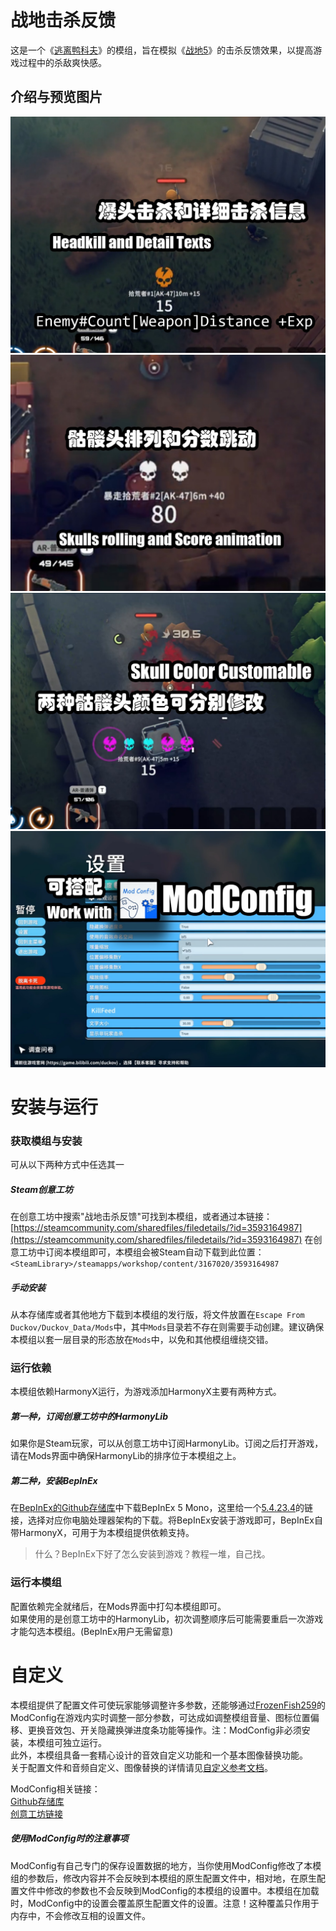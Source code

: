 # 战地击杀反馈  
这是一个《[逃离鸭科夫](https://store.steampowered.com/app/3167020/_/)》的模组，旨在模拟《[战地5](https://www.ea.com/games/battlefield/battlefield-5)》的击杀反馈效果，以提高游戏过程中的杀敌爽快感。  
## 介绍与预览图片
![preview_0](.github/preview_0.jpg)
![preview_1](.github/preview_1.jpg)
![preview_2](.github/preview_2.jpg)
![preview_3](.github/preview_3.jpg)
# 安装与运行
### 获取模组与安装
可从以下两种方式中任选其一
##### Steam创意工坊
在创意工坊中搜索"战地击杀反馈"可找到本模组，或者通过本链接：
[https://steamcommunity.com/sharedfiles/filedetails/?id=3593164987](https://steamcommunity.com/sharedfiles/filedetails/?id=3593164987)
在创意工坊中订阅本模组即可，本模组会被Steam自动下载到此位置：
`<SteamLibrary>/steamapps/workshop/content/3167020/3593164987`
##### 手动安装
从本存储库或者其他地方下载到本模组的发行版，将文件放置在`Escape From Duckov/Duckov_Data/Mods`中，其中`Mods`目录若不存在则需要手动创建。建议确保本模组以套一层目录的形态放在`Mods`中，以免和其他模组缠绕交错。
### 运行依赖
本模组依赖HarmonyX运行，为游戏添加HarmonyX主要有两种方式。
##### 第一种，订阅创意工坊中的HarmonyLib
如果你是Steam玩家，可以从创意工坊中订阅HarmonyLib。订阅之后打开游戏，请在Mods界面中确保HarmonyLib的排序位于本模组之上。
##### 第二种，安装BepInEx
在[BepInEx的Github存储库](https://github.com/BepInEx/BepInEx)中下载BepInEx 5 Mono，这里给一个[5.4.23.4](https://github.com/BepInEx/BepInEx/releases/tag/v5.4.23.4)的链接，选择对应你电脑处理器架构的下载。将BepInEx安装于游戏即可，BepInEx自带HarmonyX，可用于为本模组提供依赖支持。
> 什么？BepInEx下好了怎么安装到游戏？教程一堆，自己找。
### 运行本模组
配置依赖完全就绪后，在Mods界面中打勾本模组即可。  
如果使用的是创意工坊中的HarmonyLib，初次调整顺序后可能需要重启一次游戏才能勾选本模组。(BepInEx用户无需留意)
# 自定义
本模组提供了配置文件可使玩家能够调整许多参数，还能够通过[FrozenFish259](https://github.com/FrozenFish259)的ModConfig在游戏内实时调整一部分参数，可达成如调整模组音量、图标位置偏移、更换音效包、开关隐藏换弹进度条功能等操作。注：ModConfig非必须安装，本模组可独立运行。  
此外，本模组具备一套精心设计的音效自定义功能和一个基本图像替换功能。  
关于配置文件和音频自定义、图像替换的详情请见[自定义参考文档](.github/Custom_README_zh.md)。

ModConfig相关链接：  
[Github存储库](https://github.com/FrozenFish259/duckov_mod_config)  
[创意工坊链接](https://steamcommunity.com/sharedfiles/filedetails/?id=3590674339)

##### 使用ModConfig时的注意事项
ModConfig有自己专门的保存设置数据的地方，当你使用ModConfig修改了本模组的参数后，修改内容并不会反映到本模组的原生配置文件中，相对地，在原生配置文件中修改的参数也不会反映到ModConfig的本模组的设置中。本模组在加载时，ModConfig中的设置会覆盖原生配置文件的设置。注意！这种覆盖只作用于内存中，不会修改互相的设置文件。